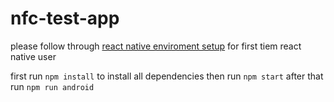 # nfc-test-app

please follow through [react native enviroment setup](https://reactnative.dev/docs/environment-setup) for first tiem react native user

first run `npm install` to install all dependencies
then run `npm start`
after that run `npm run android`
